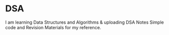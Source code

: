 # DSA
I am learning Data Structures and Algorithms &amp; uploading DSA Notes Simple code and Revision Materials for my reference. 
